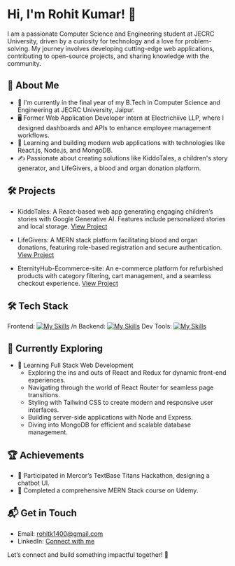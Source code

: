 # Hi, I'm Rohit Kumar! 👋
I am a passionate Computer Science and Engineering student at JECRC University, driven by a curiosity for technology and a love for problem-solving. My journey involves developing cutting-edge web applications, contributing to open-source projects, and sharing knowledge with the community.

## 🚀 About Me
- 🔭 I'm currently in the final year of my B.Tech in Computer Science and Engineering at JECRC University, Jaipur.
- 🖥️ Former Web Application Developer intern at Electrichiive LLP, where I designed dashboards and APIs to enhance employee management workflows.
- 🌱 Learning and building modern web applications with technologies like React.js, Node.js, and MongoDB.
- ✍️ Passionate about creating solutions like KiddoTales, a children's story generator, and LifeGivers, a blood and organ donation platform.

## 🛠️ Projects
- KiddoTales: A React-based web app generating engaging children’s stories with Google Generative AI. Features include personalized stories and local storage.
[View Project]()

- LifeGivers: A MERN stack platform facilitating blood and organ donations, featuring role-based registration and secure authentication.
[View Project](https://github.com/rohitkumar-14/LifeGivers-Blood-and-Organ-Donation-Platform)

- EternityHub-Ecommerce-site: An e-commerce platform for refurbished products with category filtering, cart management, and a seamless checkout experience.
[View Project](https://github.com/rohitkumar-14/EternityHub-Ecommerce-site)

## 🛠️ Tech Stack
Frontend: [![My Skills](https://skillicons.dev/icons?i=html,css,js,react,bootstrap,tailwind,figma)](https://skillicons.dev) /n
Backend: [![My Skills](https://skillicons.dev/icons?i=nodejs,py,express,mysql,mongodb,linux,windows,npm)](https://skillicons.dev)
Dev Tools: [![My Skills](https://skillicons.dev/icons?i=git,github,postman,vercel,vite,vscode)](https://skillicons.dev)

## 🌱 Currently Exploring
- 🚀 Learning Full Stack Web Development
  - Exploring the ins and outs of React and Redux for dynamic front-end experiences.
  - Navigating through the world of React Router for seamless page transitions.
  - Styling with Tailwind CSS to create modern and responsive user interfaces.
  - Building server-side applications with Node and Express.
  - Diving into MongoDB for efficient and scalable database management.
  
## 🏆 Achievements
- 🌟 Participated in Mercor’s TextBase Titans Hackathon, designing a chatbot UI.
- 🥇 Completed a comprehensive MERN Stack course on Udemy.

## 📬 Get in Touch
- Email: rohitk1400@gmail.com
- LinkedIn: [Connect with me](https://www.linkedin.com/in/rohit-kumar-0988771b7/)

Let’s connect and build something impactful together! 🚀
